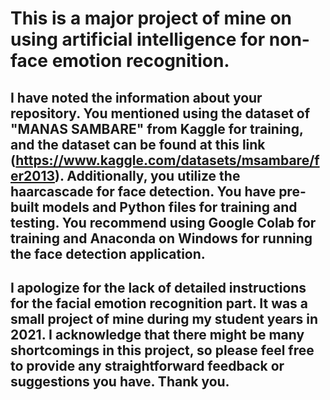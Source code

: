 # This is a major project of mine on using artificial intelligence for non-face emotion recognition.


##  I have noted the information about your repository. You mentioned using the dataset of "MANAS SAMBARE" from Kaggle for training, and the dataset can be found at this link (https://www.kaggle.com/datasets/msambare/fer2013). Additionally, you utilize the haarcascade for face detection. You have pre-built models and Python files for training and testing. You recommend using Google Colab for training and Anaconda on Windows for running the face detection application.

## I apologize for the lack of detailed instructions for the facial emotion recognition part. It was a small project of mine during my student years in 2021. I acknowledge that there might be many shortcomings in this project, so please feel free to provide any straightforward feedback or suggestions you have. Thank you.
